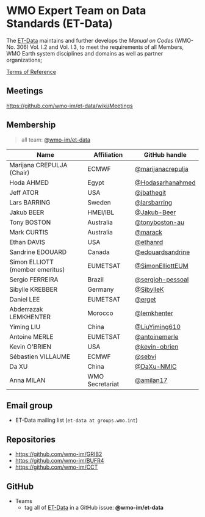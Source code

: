 # WMO Expert Team on Data Standards (ET-Data)

The [ET-Data](https://community.wmo.int/en/governance/commission-membership/commission-observation-infrastructure-and-information-systems-infcom/standing-committee-information-management-and-technology-sc-imt/expert-team-data-standards) maintains and further develops the _Manual on Codes_ (WMO-No. 306) Vol. I.2 and Vol. I.3, to meet the requirements of all Members, WMO Earth system disciplines and domains as well as partner organizations;

[Terms of Reference](https://github.com/wmo-im/sc-imt/blob/main/et-tt/et-data.adoc)


## Meetings
https://github.com/wmo-im/et-data/wiki/Meetings

## Membership

>all team: [@wmo-im/et-data](https://github.com/orgs/wmo-im/teams/et-data)

|Name | Affiliation | GitHub handle |
|---|---|---|
|Marijana	CREPULJA (Chair)|ECMWF|[@marijanacrepulja](https://github.com/marijanacrepulja)
|Hoda	AHMED	|Egypt|[@Hodasarhanahmed](https://github.com/Hodasarhanahmed)
|Jeff	ATOR	|USA|[@jbathegit](https://github.com/jbathegit)
|Lars	BARRING	|Sweden|[@larsbarring](https://github.com/larsbarring)
|Jakub	BEER|HMEI/IBL|[@Jakub-Beer](https://github.com/Jakub-Beer)
|Tony	BOSTON|Australia|[@tonyboston-au](https://github.com/tonyboston-au)
|Mark	CURTIS|Australia|[@marack](https://github.com/marack)
|Ethan	DAVIS|USA|[@ethanrd](https://github.com/ethanrd)
|Sandrine	EDOUARD	|Canada|[@edouardsandrine](https://github.com/edouardsandrine)
|Simon	ELLIOTT	(member emeritus)|EUMETSAT|[@SimonElliottEUM](https://github.com/SimonElliottEUM)
|Sergio	FERREIRA	|Brazil|[@sergioh-pessoal](https://github.com/sergioh-pessoal)
|Sibylle	KREBBER	|Germany|[@SibylleK](https://github.com/SibylleK)
|Daniel	LEE	|EUMETSAT|[@erget](https://github.com/erget)
|Abderrazak	LEMKHENTER	|Morocco|[@lemkhenter](https://github.com/lemkhenter)
|Yiming	LIU	|China	|[@LiuYiming610](https://github.com/LiuYiming610)
|Antoine	MERLE |EUMETSAT|[@antoinemerle](https://github.com/antoinemerle)
|Kevin	O'BRIEN	|USA|[@kevin-obrien](https://github.com/kevin-obrien)
|Sébastien VILLAUME|	ECMWF|[@sebvi](https://github.com/sebvi)
|Da	XU|China|[@DaXu-NMIC](https://github.com/DaXu-NMIC)
|Anna MILAN|WMO Secretariat|[@amilan17](https://github.com/orgs/amilan17)


## Email group
- ET-Data mailing list (`et-data at groups.wmo.int`)

## Repositories
- https://github.com/wmo-im/GRIB2
- https://github.com/wmo-im/BUFR4
- https://github.com/wmo-im/CCT

## GitHub
- Teams
  - tag all of [ET-Data](https://github.com/orgs/wmo-im/teams/et-data) in a GitHub issue: **@wmo-im/et-data**
